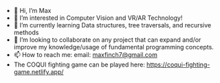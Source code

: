 - 👋 Hi, I’m Max
- 👀 I’m interested in Computer Vision and VR/AR Technology!
- 🌱 I’m currently learning Data structures, tree traversals, and recursive methods
- 💞️ I’m looking to collaborate on any project that can expand and/or improve my knowledge/usage of fundamental programming concepts.
- 📫 How to reach me: email: maxfinch7@gmail.com
- The COQUI fighting game can be played here: https://coqui-fighting-game.netlify.app/
<!---
max-proj17/max-proj17 is a ✨ special ✨ repository because its `README.md` (this file) appears on your GitHub profile.
You can click the Preview link to take a look at your changes.
--->
